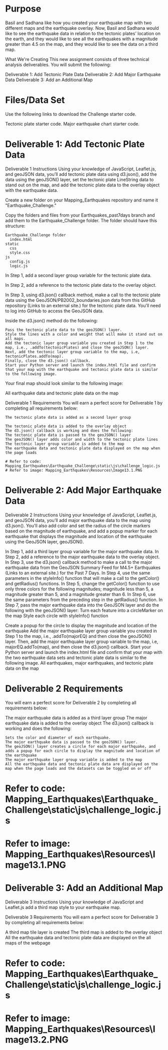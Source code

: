 
# Purpose
Basil and Sadhana like how you created your earthquake map with two different maps and the earthquake overlay. Now, Basil and Sadhana would like to see the earthquake data in relation to the tectonic plates’ location on the earth, and they would like to see all the earthquakes with a magnitude greater than 4.5 on the map, and they would like to see the data on a third map.

What We're Creating
This new assignment consists of three technical analysis deliverables. You will submit the following:

Deliverable 1: Add Tectonic Plate Data
Deliverable 2: Add Major Earthquake Data
Deliverable 3: Add an Additional Map

# Files/Data Set
Use the following links to download the Challenge starter code.

  Tectonic plate starter code.
  Major earthquake chart starter code.

# Deliverable 1: Add Tectonic Plate Data

Deliverable 1 Instructions
Using your knowledge of JavaScript, Leaflet.js, and geoJSON data, you’ll add tectonic plate data using d3.json(), add the data using the geoJSON() layer, set the tectonic plate LineString data to stand out on the map, and add the tectonic plate data to the overlay object with the earthquake data.

Create a new folder on your Mapping_Earthquakes repository and name it "Earthquake_Challenge."

Copy the folders and files from your Earthquakes_past7days branch and add them to the Earthquake_Challenge folder. The folder should have this structure:

    Earthquake_Challenge folder
      index.html
    static
      css
      style.css
    js
      config.js
      logic.js

In Step 1, add a second layer group variable for the tectonic plate data.

In Step 2, add a reference to the tectonic plate data to the overlay object.

In Step 3, using d3.json() callback method, make a call to the tectonic plate data using the GeoJSON/PB2002_boundaries.json data from this GitHub repository (Links to an external site.) for the tectonic plate data. You’ll need to log into GitHub to access the GeoJSON data.

Inside the d3.json() method do the following:

    Pass the tectonic plate data to the geoJSON() layer.
    Style the lines with a color and weight that will make it stand out on all maps.
    Add the tectonic layer group variable you created in Step 1 to the map, i.e., .addTo(tectonicPlates) and close the geoJSON() layer.
    Next, add the tectonic layer group variable to the map, i.e, tectonicPlates.addTo(map).
    Finally, close the d3.json() callback.
    Start your Python server and launch the index.html file and confirm that your map with the earthquake and tectonic plate data is similar to the following image.

Your final map should look similar to the following image:

All earthquake data  and  tectonic plate data on the map

Deliverable 1 Requirements
You will earn a perfect score for Deliverable 1 by completing all requirements below:

    The tectonic plate data is added as a second layer group

    The tectonic plate data is added to the overlay object
    The d3.json() callback is working and does the following:
    The tectonic plate data is passed to the geoJSON() layer
    The geoJSON() layer adds color and width to the tectonic plate lines
    The tectonic layer group variable is added to the map
    The earthquake data and tectonic plate data displayed on the map when the page loads

    # Refer to code: Mapping_Earthquakes\Earthquake_Challenge\static\js\challenge_logic.js
    # Refer to image: Mapping_Earthquakes\Resources\Image13.1.PNG


# Deliverable 2: Add Major Earthquake Data
Deliverable 2 Instructions
Using your knowledge of JavaScript, Leaflet.js, and geoJSON data, you’ll add major earthquake data to the map using d3.json(). You'll also add color and set the radius of the circle markers based on the magnitude of earthquake, and add a popup marker for each earthquake that displays the magnitude and location of the earthquake using the GeoJSON layer, geoJSON().


In Step 1, add a third layer group variable for the major earthquake data.
In Step 2, add a reference to the major earthquake data to the overlay object.
In Step 3, use the d3.json() callback method to make a call to the major earthquake data from the GeoJSON Summary Feed for M4.5+ Earthquakes (Links to an external site.) for the Past 7 Days.
In Step 4, use the same parameters in the styleInfo() function that will make a call to the getColor() and getRadius() functions.
In Step 5, change the getColor() function to use only three colors for the following magnitudes; magnitude less than 5, a magnitude greater than 5, and a magnitude greater than 6.
In Step 6, use the same parameters from the preceding step in the getRadius() function.
In Step 7, pass the major earthquake data into the GeoJSON layer and do the following with the geoJSON() layer:
Turn each feature into a circleMarker on the map
Style each circle with styleInfo() function

Create a popup for the circle to display the magnitude and location of the earthquake
Add the major earthquake layer group variable you created in Step 1 to the map, i.e., .addTo(majorEQ) and then close the geoJSON() layer.
Then, add the major earthquake layer group variable to the map, i.e, majorEQ.addTo(map), and then close the d3.json() callback.
Start your Python server and launch the index.html file and confirm that your map with the two earthquake data sets and tectonic plate data is similar to the following image.
All earthquakes, major earthquakes, and tectonic plate data on the map

# Deliverable 2 Requirements
You will earn a perfect score for Deliverable 2 by completing all requirements below:

The major earthquake data is added as a third layer group
The major earthquake data is added to the overlay object
The d3.json() callback is working and does the following:

    Sets the color and diameter of each earthquake.
    The major earthquake data is passed to the geoJSON() layer.
    The geoJSON() layer creates a circle for each major earthquake, and adds a popup for each circle to display the magnitude and location of the earthquake
    The major earthquake layer group variable is added to the map
    All the earthquake data and tectonic plate data are displayed on the map when the page loads and the datasets can be toggled on or off
 
 # Refer to code: Mapping_Earthquakes\Earthquake_Challenge\static\js\challenge_logic.js
 # Refer to image: Mapping_Earthquakes\Resources\Image13.1.PNG

# Deliverable 3: Add an Additional Map
Deliverable 3 Instructions
Using your knowledge of JavaScript and Leaflet.js add a third map style to your earthquake map.

Deliverable 3 Requirements
You will earn a perfect score for Deliverable 3 by completing all requirements below:

A third map tile layer is created
The third map is added to the overlay object
All the earthquake data and tectonic plate data are displayed on the all maps of the webpage

 # Refer to code: Mapping_Earthquakes\Earthquake_Challenge\static\js\challenge_logic.js
 # Refer to image: Mapping_Earthquakes\Resources\Image13.2.PNG
